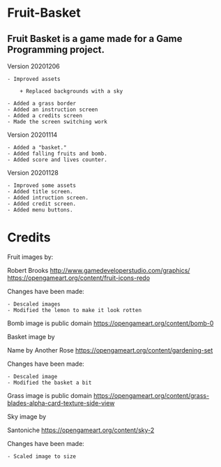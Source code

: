 # Fruit-Basket

## Fruit Basket is a game made for a Game Programming project.

Version 20201206

	- Improved assets
	
		+ Replaced backgrounds with a sky
		
	- Added a grass border
	- Added an instruction screen
	- Added a credits screen
	- Made the screen switching work
	
	
Version 20201114

	- Added a "basket."
	- Added falling fruits and bomb.
	- Added score and lives counter.

Version 20201128

	- Improved some assets
	- Added title screen.
	- Added intruction screen.
	- Added credit screen.
	- Added menu buttons.

# Credits

Fruit images by:

Robert Brooks http://www.gamedeveloperstudio.com/graphics/ https://opengameart.org/content/fruit-icons-redo

Changes have been made:

	- Descaled images
	- Modified the lemon to make it look rotten
	

Bomb image is public domain https://opengameart.org/content/bomb-0


Basket image by

Name by Another Rose https://opengameart.org/content/gardening-set

Changes have been made:

	- Descaled image
	- Modified the basket a bit
	
	
Grass image is public domain https://opengameart.org/content/grass-blades-alpha-card-texture-side-view


Sky image by

Santoniche https://opengameart.org/content/sky-2

Changes have been made:

	- Scaled image to size
	
